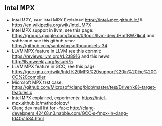 ## Intel MPX
- Intel MPX, see: Intel MPX Explained <https://intel-mpx.github.io/> & <https://en.wikipedia.org/wiki/Intel_MPX> 
- Intel MPX support in llvm, see this page: <https://groups.google.com/forum/#!topic/llvm-dev/UHmfBWZlbc4> and softbonud see this github repo: <https://github.com/santoshn/softboundcets-34>
- LLVM MPX feature in LLVM see this commit: <https://reviews.llvm.org/rL238916> and this news: <http://llvmweekly.org/issue/75>
- LLVM MPX feature in GCC, see this page: <https://gcc.gnu.org/wiki/Intel%20MPX%20support%20in%20the%20GCC%20compiler>
- Microsoft MPX test case: <https://github.com/Microsoft/clang/blob/master/test/Driver/x86-target-features.c>
- Intel MPX explained, experiments: <https://intel-mpx.github.io/methodology/>
- Clang dev mail list for `-fmpx`: <http://clang-developers.42468.n3.nabble.com/GCC-s-fmpx-in-clang-td4041584.html>
